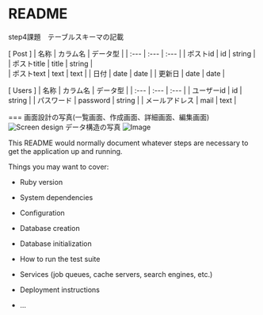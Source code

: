 # README

step4課題　テーブルスキーマの記載

[ Post ]
 | 名称 | カラム名 | データ型 |
 | :--- | :--- | :--- |
 | ポストid | id | string | 
 | ポストtitle | title | string |  
 | ポストtext | text | text |
 | 日付 | date | date |
 | 更新日 | date | date |
  
  [ Users ]
   | 名称 | カラム名 | データ型 |
   | :--- | :--- | :--- |
   | ユーザーid | id | string | 
   | パスワード | password  | string |
   | メールアドレス | mail | text |
   
   ===
    画面設計の写真(一覧画面、作成画面、詳細画面、編集画面)
    ![Screen design](https://user-images.githubusercontent.com/74219116/99372689-e2b3b180-2903-11eb-97d2-66638baeae88.jpeg)
    データ構造の写真
    ![Image](https://user-images.githubusercontent.com/74219116/99373142-68cff800-2904-11eb-95bd-6580c8646962.jpeg)
    
This README would normally document whatever steps are necessary to get the
application up and running.

Things you may want to cover:

* Ruby version

* System dependencies

* Configuration

* Database creation

* Database initialization

* How to run the test suite

* Services (job queues, cache servers, search engines, etc.)

* Deployment instructions

* ...
